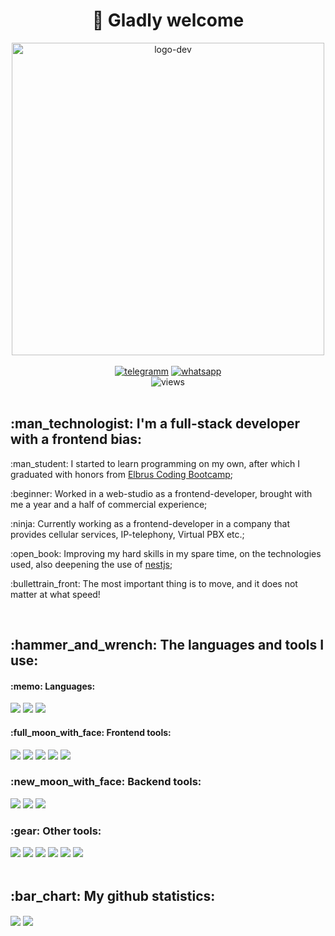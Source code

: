 <div align="center" >
  <h1>👋 Gladly welcome</h1>
  <img src="https://wallpaperaccess.com/full/8351156.gif" alt="logo-dev" width="500px"></img>
  <br />
  <br />
  <a href="https://t.me/kartemdev" target="_blank" rel="noreferrer"> <img src="https://img.shields.io/badge/Telegram-2CA5E0?style=for-the-badge&logo=telegram&logoColor=white" alt="telegramm"></img></a>
  <a href="https://api.whatsapp.com/send/?phone=79852701201&text&type=phone_number&app_absent=0" target="_blank" rel="noreferrer"> <img src="https://img.shields.io/badge/WhatsApp-25D366?style=for-the-badge&logo=whatsapp&logoColor=white" alt="whatsapp"></img></a>
  <br />
  <img src="https://komarev.com/ghpvc/?username=your-github-username&style=flat-square&color=blue" alt="views"/>
</div>
<br />
<h2>:man_technologist: I'm a full-stack developer with a frontend bias:</h2>
<div>
  <p>:man_student: I started to learn programming on my own, after which I graduated with honors from <a href="https://elbrusboot.camp/">Elbrus Coding Bootcamp</a>;</p>
  <p>:beginner: Worked in a web-studio as a frontend-developer, brought with me a year and a half of commercial experience;</p>
  <p>:ninja: Currently working as a frontend-developer in a company that provides cellular services, IP-telephony, Virtual PBX etc.;</p>
  <p>:open_book: Improving my hard skills in my spare time, on the technologies used, also deepening the use of <a href="https://nestjs.com/">nestjs</a>;</p>
  <p>:bullettrain_front: The most important thing is to move, and it does not matter at what speed!</p>
</div>
<br />
<h2>:hammer_and_wrench: The languages and tools I use:</h2>
<div>
  <h4>:memo: Languages:</h4>
  <img src="https://img.shields.io/badge/JavaScript-424440?style=for-the-badge&logo=javascript&logoColor=F7DF1E"></img>
  <img src="https://img.shields.io/badge/TypeScript-007ACC?style=for-the-badge&logo=typescript&logoColor=white"></img>
  <img src="https://img.shields.io/badge/HTML5-E44F26?style=for-the-badge&logo=html5&logoColor=white"></img>
  <h4>:full_moon_with_face: Frontend tools:</h3>
  <img src="https://img.shields.io/badge/React-20232A?style=for-the-badge&logo=react&logoColor=61DAFB"></img>
  <img src="https://img.shields.io/badge/Redux-593D88?style=for-the-badge&logo=redux&logoColor=white"></img>
  <img src="https://img.shields.io/badge/jQuery-0769AD?style=for-the-badge&logo=jquery&logoColor=white"></img>
  <img src="https://img.shields.io/badge/CSS3-1572B6?style=for-the-badge&logo=css3&logoColor=white"></img>
  <img src="https://img.shields.io/badge/Sass-CC6699?style=for-the-badge&logo=sass&logoColor=white"></img>
  <h3>:new_moon_with_face: Backend tools:</h3>
  <img src="https://img.shields.io/badge/Node.js-339933?style=for-the-badge&logo=nodedotjs&logoColor=white"></img>
  <img src="https://img.shields.io/badge/Express.js-000000?style=for-the-badge&logo=express&logoColor=white"></img>
  <img src="https://img.shields.io/badge/PostgreSQL-316192?style=for-the-badge&logo=postgresql&logoColor=white"></img>
  <h3>:gear: Other tools:</h3>
  <img src="https://img.shields.io/badge/Shell_Script-121011?style=for-the-badge&logo=gnu-bash&logoColor=white"></img>
  <img src="https://img.shields.io/badge/npm-CB3837?style=for-the-badge&logo=npm&logoColor=white"></img>
  <img src="https://img.shields.io/badge/Visual_Studio_Code-0078D4?style=for-the-badge&logo=visual%20studio%20code&logoColor=white"></img>
  <img src="https://img.shields.io/badge/Webpack-8DD6F9?style=for-the-badge&logo=Webpack&logoColor=white"></img>
  <img src="https://img.shields.io/badge/Babel-F9DC3E?style=for-the-badge&logo=babel&logoColor=white"></img>
  <img src="https://img.shields.io/badge/GIT-E44C30?style=for-the-badge&logo=git&logoColor=white"></img>
</div>
<br />
<h2>:bar_chart: My github statistics:</h2>
<div>
  <img align="center" src="https://github-readme-stats.vercel.app/api?username=kartemdev" />
  <img align="center" src="https://github-readme-stats.vercel.app/api/top-langs/?username=kartemdev&layout=compact" />
</div>
